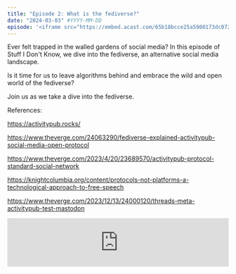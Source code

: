 ```yaml
---
title: "Episode 2: What is the fediverse?"
date: "2024-03-03" #YYYY-MM-DD
episode: '<iframe src="https://embed.acast.com/65b18bcce25a5900173dc072/65e4b55d96c15100184063f7" frameBorder="0" width="100%" height="110px"></iframe>'
---
```


Ever felt trapped in the walled gardens of social media? In this episode of Stuff I Don't Know, we dive into the fediverse, an alternative social media landscape.


Is it time for us to leave algorithms behind and embrace the wild and open world of the fediverse?


Join us as we take a dive into the fediverse.


References:

https://activitypub.rocks/

https://www.theverge.com/24063290/fediverse-explained-activitypub-social-media-open-protocol

https://www.theverge.com/2023/4/20/23689570/activitypub-protocol-standard-social-network

https://knightcolumbia.org/content/protocols-not-platforms-a-technological-approach-to-free-speech

https://www.theverge.com/2023/12/13/24000120/threads-meta-activitypub-test-mastodon

<iframe src="https://embed.acast.com/65b18bcce25a5900173dc072/65e4b55d96c15100184063f7" frameBorder="0" width="100%" height="110px"></iframe>